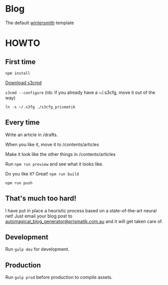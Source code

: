 
# Blog

The default [wintersmith](https://github.com/jnordberg/wintersmith) template
# HOWTO

## First time

`npm install`

[Download s3cmd](http://s3tools.org/download)

`s3cmd --configure` (nb: if you already have a ~/.s3cfg, move it out of the way)

`ln -s ~/.s3fg ./s3cfg_prismatik`

## Every time

Write an article in /drafts.

When you like it, move it to /contents/articles

Make it look like the other things in /contents/articles

Run `npm run preview` and see what it looks like.

Do you like it? Great! `npm run build`

`npm run push`

## That's much too hard!
I have put in place a heuristic process based on a state-of-the-art neural net! Just email your blog post to automagical_blog_generator@prismatik.com.au and it will get taken care of.

## Development

Run `gulp dev` for development.

## Production

Run `gulp prod` before production to compile assets.
